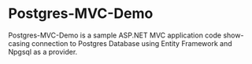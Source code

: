 # Postgres-MVC-Demo
Postgres-MVC-Demo is a sample ASP.NET MVC application code show-casing connection to Postgres Database using Entity Framework and Npgsql as a provider.
